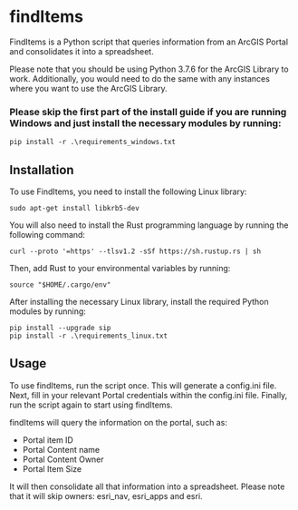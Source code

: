 # findItems

FindItems is a Python script that queries information from an ArcGIS Portal and consolidates it into a spreadsheet.

Please note that you should be using Python 3.7.6 for the ArcGIS Library to work. Additionally, you would need to do the same with any instances where you want to use the ArcGIS Library.

### Please skip the first part of the install guide if you are running Windows and just install the necessary modules by running:

    pip install -r .\requirements_windows.txt

## Installation

To use FindItems, you need to install the following Linux library:

    sudo apt-get install libkrb5-dev

You will also need to install the Rust programming language by running the following command:

    curl --proto '=https' --tlsv1.2 -sSf https://sh.rustup.rs | sh

Then, add Rust to your environmental variables by running:

    source "$HOME/.cargo/env"

After installing the necessary Linux library, install the required Python modules by running:

    pip install --upgrade sip
    pip install -r .\requirements_linux.txt


## Usage

To use findItems, run the script once. This will generate a config.ini file. Next, fill in your relevant Portal credentials within the config.ini file. Finally, run the script again to start using findItems.

findItems will query the information on the portal, such as:

- Portal item ID
- Portal Content name
- Portal Content Owner
- Portal Item Size

It will then consolidate all that information into a spreadsheet.
Please note that it will skip owners: esri_nav, esri_apps and esri.
